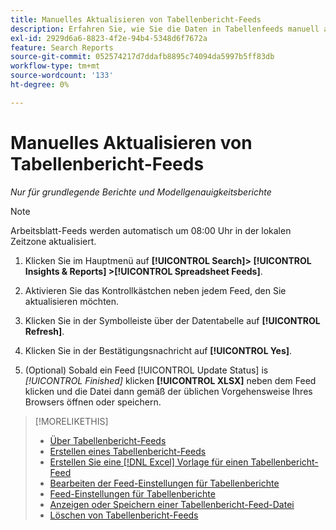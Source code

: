 ```yaml
---
title: Manuelles Aktualisieren von Tabellenbericht-Feeds
description: Erfahren Sie, wie Sie die Daten in Tabellenfeeds manuell aktualisieren können.
exl-id: 2929d6a6-8823-4f2e-94b4-5348d6f7672a
feature: Search Reports
source-git-commit: 052574217d7ddafb8895c74094da5997b5ff83db
workflow-type: tm+mt
source-wordcount: '133'
ht-degree: 0%

---
```


# Manuelles Aktualisieren von Tabellenbericht-Feeds

*Nur für grundlegende Berichte und Modellgenauigkeitsberichte*

>[!NOTE]
>
>Arbeitsblatt-Feeds werden automatisch um 08:00 Uhr in der lokalen Zeitzone aktualisiert.

1. Klicken Sie im Hauptmenü auf **[!UICONTROL Search]> [!UICONTROL Insights & Reports] >[!UICONTROL Spreadsheet Feeds]**.

1. Aktivieren Sie das Kontrollkästchen neben jedem Feed, den Sie aktualisieren möchten.

1. Klicken Sie in der Symbolleiste über der Datentabelle auf **[!UICONTROL Refresh]**.

1. Klicken Sie in der Bestätigungsnachricht auf **[!UICONTROL Yes]**.

1. (Optional) Sobald ein Feed [!UICONTROL Update Status] is *[!UICONTROL Finished]* klicken **[!UICONTROL XLSX]** neben dem Feed klicken und die Datei dann gemäß der üblichen Vorgehensweise Ihres Browsers öffnen oder speichern.

>[!MORELIKETHIS]
>
>* [Über Tabellenbericht-Feeds](spreadsheet-feed-about.md)
>* [Erstellen eines Tabellenbericht-Feeds](spreadsheet-feed-create.md)
>* [Erstellen Sie eine [!DNL Excel] Vorlage für einen Tabellenbericht-Feed](spreadsheet-feed-create-excel-template.md)
>* [Bearbeiten der Feed-Einstellungen für Tabellenberichte](spreadsheet-feed-edit.md)
>* [Feed-Einstellungen für Tabellenberichte](spreadsheet-feed-settings.md)
>* [Anzeigen oder Speichern einer Tabellenbericht-Feed-Datei](spreadsheet-feed-view-or-save.md)
>* [Löschen von Tabellenbericht-Feeds](spreadsheet-feed-delete.md)
